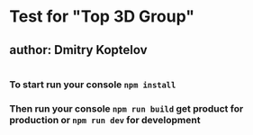 # Test for "Top 3D Group"

## author: Dmitry Koptelov

#

### To start run your console ```npm install```

### Then run your console ```npm run build``` get product for production or ```npm run dev``` for development
